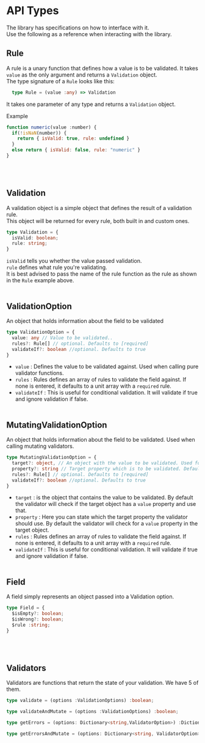 # API Types
The library has specifications on how to interface with it.\
Use the following as a reference when interacting with the library.

## Rule
A rule is a unary function that defines how a value is to be validated. It takes `value` as the only argument and returns a `Validation` object. \
The type signature of a `Rule` looks like this:
```ts
  type Rule = (value :any) => Validation
```
It takes one parameter of any type and returns a `Validation` object.

Example
```js
function numeric(value :number) {
  if(!isNaN(number)) {
    return { isValid: true, rule: undefined }
  }
  else return { isValid: false, rule: "numeric" }
}
```
<br><br>



## Validation
A validation object is a simple object that defines the result of a validation rule. \
This object will be returned for every rule, both built in and custom ones.
```ts
type Validation = {
  isValid: boolean;
  rule: string;
}
```
`isValid` tells you whether the value passed validation. \
`rule` defines what rule you're validating. \
It is best advised to pass the name of the rule function as the rule as shown in the `Rule` example above.
<br><br>



## ValidationOption
An object that holds information about the field to be validated
```ts
type ValidationOption = {
  value: any // Value to be validated..
  rules?: Rule[] // optional. Defaults to [required]
  validateIf?: boolean //optional. Defaults to true
}
```
- `value` : Defines the value to be validated against. Used when calling pure validator functions.
- `rules` : Rules defines an array of rules to validate the field against. If none is entered, it defaults to a unit array with a `required` rule.
- `validateIf` : This is useful for conditional validation. It will validate if true and ignore validation if false.
<br><br>



## MutatingValidationOption
An object that holds information about the field to be validated. Used when calling mutating validators.
```ts
type MutatingValidationOption = {
  target?: object, // An object with the value to be validated. Used for mutating validators
  property?: string // Target property which is to be validated. Default is "value"
  rules?: Rule[] // optional. Defaults to [required]
  validateIf?: boolean //optional. Defaults to true
}
```
- `target` : is the object that contains the value to be validated. By default the validator will check if the target object has a `value` property and use that.
- `property` : Here you can state which the target property the validator should use. By default the validator will check for a `value` property in the target object.
- `rules` : Rules defines an array of rules to validate the field against. If none is entered, it defaults to a unit array with a `required` rule.
- `validateIf` : This is useful for conditional validation. It will validate if true and ignore validation if false.
<br><br>



## Field
A field simply represents an object passed into a Validation option.
```ts
type Field = {
  $isEmpty?: boolean;
  $isWrong?: boolean;
  $rule :string;
}
```
<br><br>



## Validators
Validators are functions that return the state of your validation. We have 5 of them.
```ts
type validate = (options :ValidationOptions) :boolean;

type validateAndMutate = (options :ValidationOptions) :boolean;

type getErrors = (options: Dictionary<string,ValidatorOption>) :Dictionary<string, Field>

type getErrorsAndMutate = (options: Dictionary<string, ValidatorOption>) : Dictionary<string, Field>
```